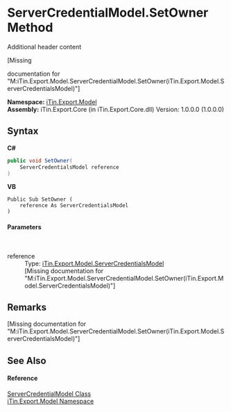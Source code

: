 # ServerCredentialModel.SetOwner Method 
Additional header content 

\[Missing <summary> documentation for "M:iTin.Export.Model.ServerCredentialModel.SetOwner(iTin.Export.Model.ServerCredentialsModel)"\]

**Namespace:**&nbsp;<a href="ef57ffcc-e95e-b212-5a46-9aa6f5a3511f">iTin.Export.Model</a><br />**Assembly:**&nbsp;iTin.Export.Core (in iTin.Export.Core.dll) Version: 1.0.0.0 (1.0.0.0)

## Syntax

**C#**<br />
``` C#
public void SetOwner(
	ServerCredentialsModel reference
)
```

**VB**<br />
``` VB
Public Sub SetOwner ( 
	reference As ServerCredentialsModel
)
```


#### Parameters
&nbsp;<dl><dt>reference</dt><dd>Type: <a href="7094ae9b-d15d-e552-ce39-6aee1ddbb317">iTin.Export.Model.ServerCredentialsModel</a><br />\[Missing <param name="reference"/> documentation for "M:iTin.Export.Model.ServerCredentialModel.SetOwner(iTin.Export.Model.ServerCredentialsModel)"\]</dd></dl>

## Remarks
\[Missing <remarks> documentation for "M:iTin.Export.Model.ServerCredentialModel.SetOwner(iTin.Export.Model.ServerCredentialsModel)"\]

## See Also


#### Reference
<a href="dea2e3fd-11a3-504d-946d-09298fce08d6">ServerCredentialModel Class</a><br /><a href="ef57ffcc-e95e-b212-5a46-9aa6f5a3511f">iTin.Export.Model Namespace</a><br />